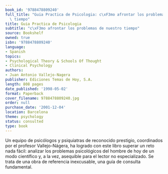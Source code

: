 ```yaml
---
book_id: '9788478809240'
full_title: "Guia Practica de Psicologia: c\xF3mo afrontar los problemas de nuestro\
  \ tiempo"
title: Guia Practica de Psicologia
subtitle: "c\xF3mo afrontar los problemas de nuestro tiempo"
source: Bookshelf
owned: true
isbn: '9788478809240'
language:
- Spanish
topics:
- Psychological Theory & Schools Of Thought
- Clinical Psychology
authors:
- Juan Antonio Vallejo-Nagera
publisher: Ediciones Temas de Hoy, S.A.
length: 808 pages
date_published: '1998-05-02'
format: Paperback
cover_filename: 9788478809240.jpg
order: null
purchase_date: '2001-12-04'
location: Barcelona
theme: psychology
status: consulted
type: book
---
```

Un equipo de psicólogos y psiquiatras de reconocido prestigio, coordinados por el profesor Vallejo-Nágera, ha logrado con este libro superar un reto nada fácil: analizar los problemas psicológicos del hombre de hoy de un modo científico y, a la vez, asequible para el lector no especializado. Se trata de una obra de referencia inexcusable, una guía de consulta fundamental.
